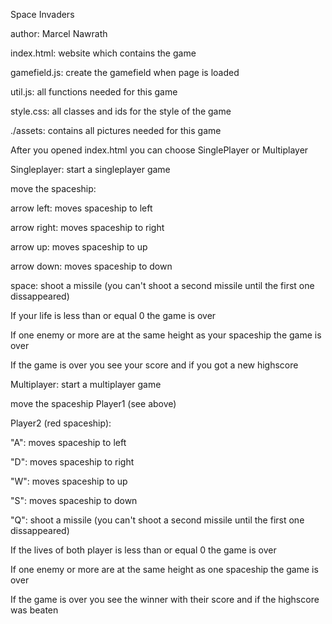 Space Invaders

author: Marcel Nawrath

index.html: website which contains the game

gamefield.js: create the gamefield when page is loaded

util.js: all functions needed for this game

style.css: all classes and ids for the style of the game

./assets: contains all pictures needed for this game


After you opened index.html you can choose SinglePlayer or Multiplayer

Singleplayer:
start a singleplayer game

move the spaceship:

arrow left: moves spaceship to left

arrow right: moves spaceship to right

arrow up: moves spaceship to up

arrow down: moves spaceship to down

space: shoot a missile (you can't shoot a second missile until the first one dissappeared)

If your life is less than or equal 0 the game is over

If one enemy or more are at the same height as your spaceship the game is over

If the game is over you see your score and if you got a new highscore

Multiplayer:
start a multiplayer game

move the spaceship
Player1 (see above)

Player2 (red spaceship):

"A": moves spaceship to left

"D": moves spaceship to right

"W": moves spaceship to up

"S": moves spaceship to down

"Q": shoot a missile (you can't shoot a second missile until the first one dissappeared)

If the lives of both player is less than or equal 0 the game is over

If one enemy or more are at the same height as one spaceship the game is over

If the game is over you see the winner with their score and if the highscore was beaten
